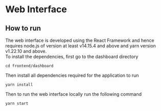 # Web Interface
## How to run
The web interface is developed using the React Framework and hence requires node.js of version at least v14.15.4 and above and yarn version v1.22.10 and above.
<br>
To install the dependencies, first go to the dashboard directory
```
cd frontend/dashboard
```
Then install all dependencies required for the application to run
```
yarn install
```
Then to run the web interface locally run the following command
```
yarn start
```